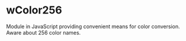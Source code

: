 # wColor256
Module in JavaScript providing convenient means for color conversion. Aware about 256 color names.



